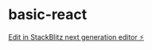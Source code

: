 # basic-react

[Edit in StackBlitz next generation editor ⚡️](https://stackblitz.com/~/github.com/alokified/basic-react)